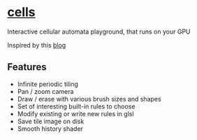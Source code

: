 # [cells](http://haalon.com/cells)

Interactive cellular automata playground, that runs on your GPU

Inspired by this [blog](https://softologyblog.wordpress.com/2018/03/31/more-explorations-with-multiple-neighborhood-cellular-automata/)

## Features
* Infinite periodic tiling
* Pan / zoom camera
* Draw / erase with various brush sizes and shapes
* Set of interesting built-in rules to choose
* Modify existing or write new rules in glsl
* Save tile image on disk
* Smooth history shader
